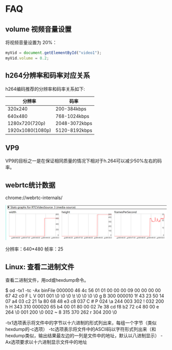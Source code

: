 
# FAQ

## volume 视频音量设置

将视频音量设置为 20%：
```javascript
myVid = document.getElementById("video1");
myVid.volume = 0.2;
```

## h264分辨率和码率对应关系

h264编码推荐的分辨率和码率关系如下:

| 分辨率      | 码率                 | 
| --------- |  --------------------------- |
| 320x240               |     200-384kbps          | 
| 640x480               |     768-1024kbps         |
| 1280x720(720p)        |     2048-3072kbps        |
| 1920x1080(1080p)      |     5120-8192kbps        |


## VP9

VP9的目标之一是在保证相同质量的情况下相对于h.264可以减少50%左右的码率。

## webrtc统计数据

chrome://webrtc-internals/

![webrtc分辨率和帧率](/img/wbrtc_frames.png)

分辨率：640*480 帧率：25


## Linux: 查看二进制文件 

查看二进制文件，用od或hexdump命令。

$ od -tx1 -tc -Ax binFile
000000  46  4c  56  01  01  00  00  00  09  00  00  00  00  67  42  c0
         F   L   V 001 001  \0  \0  \0  \t  \0  \0  \0  \0   g   B 300
000010  1f  43  23  50  14  07  a4  03  c2  21  1a  80  68  48  e3  c8
       037   C   #   P 024  \a 244 003 302   ! 032 200   h   H 343 310
000020  65  b4  00  01  80  00  02  7e  38  cd  f8  b2  72  c4  80  00
         e 264  \0 001 200  \0 002   ~   8 315 370 262   r 304 200  \0

-tx1选项表示将文件中的字节以十六进制的形式列出来，每组一个字节（类似hexdump的-c选项）
-tc选项表示将文件中的ASCII码以字符形式列出来（和hexdump类似，输出结果最左边的一列是文件中的地址，默认以八进制显示）
-Ax选项要求以十六进制显示文件中的地址